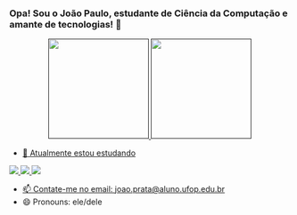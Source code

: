 ### Opa! Sou o João Paulo, estudante de Ciência da Computação e amante de tecnologias! 👋

  <div align="center">
  <a href="">
  <img height="180em" src="https://github-readme-stats.vercel.app/api?username=joaopauloprata&show_icons=true&theme=dracula&include_all_commits=true&count_private=true"/>
  <img height="180em" src="https://github-readme-stats.vercel.app/api/top-langs/?username=joaopauloprata&layout=compact&langs_count=7&theme=dracula"/>
</div>
  
- 🌱 Atualmente estou estudando
  
<img src="https://img.shields.io/badge/-Dart-0175C2?style=flat&logo=dart&logoColor=white"> 
 
<img src="https://img.shields.io/badge/-Flutter-02569B?style=flat&logo=flutter&logoColor=white">
  
<img src="https://cdn.jsdelivr.net/gh/devicons/devicon/icons/python/python-original.svg" />


- 📫 Contate-me no email: joao.prata@aluno.ufop.edu.br
- 😄 Pronouns: ele/dele
